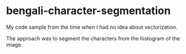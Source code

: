 # bengali-character-segmentation
My code sample from the time when I had no idea about vectorization. 

The approach was to segment the characters from the histogram of the image.
